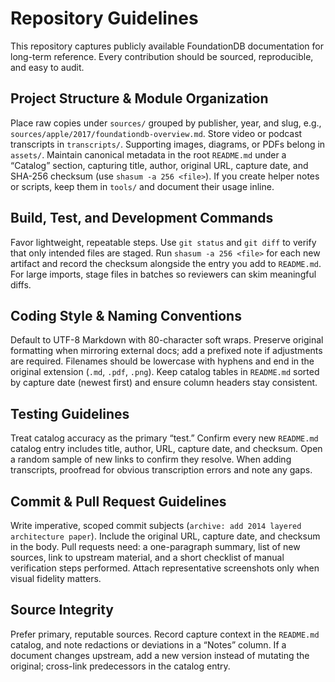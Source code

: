 # Repository Guidelines

This repository captures publicly available FoundationDB documentation for long-term reference. Every contribution should be sourced, reproducible, and easy to audit.

## Project Structure & Module Organization
Place raw copies under `sources/` grouped by publisher, year, and slug, e.g., `sources/apple/2017/foundationdb-overview.md`. Store video or podcast transcripts in `transcripts/`. Supporting images, diagrams, or PDFs belong in `assets/`. Maintain canonical metadata in the root `README.md` under a “Catalog” section, capturing title, author, original URL, capture date, and SHA-256 checksum (use `shasum -a 256 <file>`). If you create helper notes or scripts, keep them in `tools/` and document their usage inline.

## Build, Test, and Development Commands
Favor lightweight, repeatable steps. Use `git status` and `git diff` to verify that only intended files are staged. Run `shasum -a 256 <file>` for each new artifact and record the checksum alongside the entry you add to `README.md`. For large imports, stage files in batches so reviewers can skim meaningful diffs.

## Coding Style & Naming Conventions
Default to UTF-8 Markdown with 80-character soft wraps. Preserve original formatting when mirroring external docs; add a prefixed note if adjustments are required. Filenames should be lowercase with hyphens and end in the original extension (`.md`, `.pdf`, `.png`). Keep catalog tables in `README.md` sorted by capture date (newest first) and ensure column headers stay consistent.

## Testing Guidelines
Treat catalog accuracy as the primary “test.” Confirm every new `README.md` catalog entry includes title, author, URL, capture date, and checksum. Open a random sample of new links to confirm they resolve. When adding transcripts, proofread for obvious transcription errors and note any gaps.

## Commit & Pull Request Guidelines
Write imperative, scoped commit subjects (`archive: add 2014 layered architecture paper`). Include the original URL, capture date, and checksum in the body. Pull requests need: a one-paragraph summary, list of new sources, link to upstream material, and a short checklist of manual verification steps performed. Attach representative screenshots only when visual fidelity matters.

## Source Integrity
Prefer primary, reputable sources. Record capture context in the `README.md` catalog, and note redactions or deviations in a “Notes” column. If a document changes upstream, add a new version instead of mutating the original; cross-link predecessors in the catalog entry.
